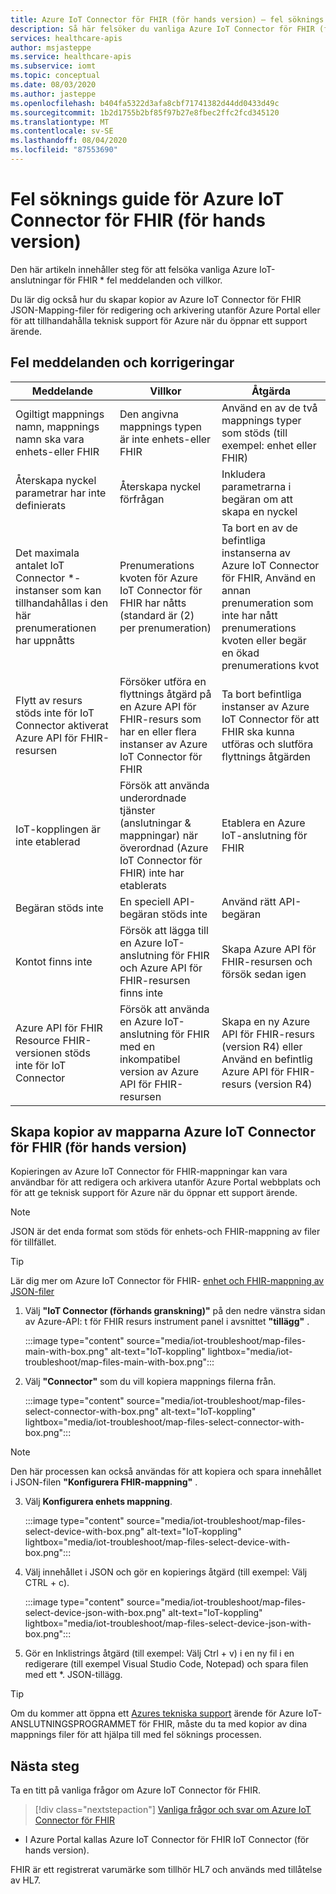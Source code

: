 ```yaml
---
title: Azure IoT Connector för FHIR (för hands version) – fel söknings guide och anvisningar
description: Så här felsöker du vanliga Azure IoT Connector för FHIR (förhands granskning) fel meddelanden och villkor och kopiera mappnings-filer
services: healthcare-apis
author: msjasteppe
ms.service: healthcare-apis
ms.subservice: iomt
ms.topic: conceptual
ms.date: 08/03/2020
ms.author: jasteppe
ms.openlocfilehash: b404fa5322d3afa8cbf71741382d44dd0433d49c
ms.sourcegitcommit: 1b2d1755b2bf85f97b27e8fbec2ffc2fcd345120
ms.translationtype: MT
ms.contentlocale: sv-SE
ms.lasthandoff: 08/04/2020
ms.locfileid: "87553690"
---
```

# <a name="azure-iot-connector-for-fhir-preview-troubleshooting-guide"></a>Fel söknings guide för Azure IoT Connector för FHIR (för hands version)

Den här artikeln innehåller steg för att felsöka vanliga Azure IoT-anslutningar för FHIR * fel meddelanden och villkor.  

Du lär dig också hur du skapar kopior av Azure IoT Connector för FHIR JSON-Mapping-filer för redigering och arkivering utanför Azure Portal eller för att tillhandahålla teknisk support för Azure när du öppnar ett support ärende. 

## <a name="error-messages-and-fixes"></a>Fel meddelanden och korrigeringar

|Meddelande   |Villkor  |Åtgärda         |
|----------|-----------|------------|
|Ogiltigt mappnings namn, mappnings namn ska vara enhets-eller FHIR|Den angivna mappnings typen är inte enhets-eller FHIR|Använd en av de två mappnings typer som stöds (till exempel: enhet eller FHIR)|
|Återskapa nyckel parametrar har inte definierats|Återskapa nyckel förfrågan|Inkludera parametrarna i begäran om att skapa en nyckel|
|Det maximala antalet IoT Connector *-instanser som kan tillhandahållas i den här prenumerationen har uppnåtts|Prenumerations kvoten för Azure IoT Connector för FHIR har nåtts (standard är (2) per prenumeration)|Ta bort en av de befintliga instanserna av Azure IoT Connector för FHIR, Använd en annan prenumeration som inte har nått prenumerations kvoten eller begär en ökad prenumerations kvot|
|Flytt av resurs stöds inte för IoT Connector aktiverat Azure API för FHIR-resursen|Försöker utföra en flyttnings åtgärd på en Azure API för FHIR-resurs som har en eller flera instanser av Azure IoT Connector för FHIR|Ta bort befintliga instanser av Azure IoT Connector för att FHIR ska kunna utföras och slutföra flyttnings åtgärden|
|IoT-kopplingen är inte etablerad|Försök att använda underordnade tjänster (anslutningar & mappningar) när överordnad (Azure IoT Connector för FHIR) inte har etablerats|Etablera en Azure IoT-anslutning för FHIR|
|Begäran stöds inte|En speciell API-begäran stöds inte|Använd rätt API-begäran|
|Kontot finns inte|Försök att lägga till en Azure IoT-anslutning för FHIR och Azure API för FHIR-resursen finns inte|Skapa Azure API för FHIR-resursen och försök sedan igen|
|Azure API för FHIR Resource FHIR-versionen stöds inte för IoT Connector|Försök att använda en Azure IoT-anslutning för FHIR med en inkompatibel version av Azure API för FHIR-resursen|Skapa en ny Azure API för FHIR-resurs (version R4) eller Använd en befintlig Azure API för FHIR-resurs (version R4)

## <a name="creating-copies-of-the-azure-iot-connector-for-fhir-preview-mapping-files"></a>Skapa kopior av mapparna Azure IoT Connector för FHIR (för hands version)
Kopieringen av Azure IoT Connector för FHIR-mappningar kan vara användbar för att redigera och arkivera utanför Azure Portal webbplats och för att ge teknisk support för Azure när du öppnar ett support ärende.

> [!NOTE]
> JSON är det enda format som stöds för enhets-och FHIR-mappning av filer för tillfället.

> [!TIP]
> Lär dig mer om Azure IoT Connector för FHIR- [enhet och FHIR-mappning av JSON-filer](https://docs.microsoft.com/azure/healthcare-apis/iot-mapping-templates)

1. Välj **"IoT Connector (förhands granskning)"** på den nedre vänstra sidan av Azure-API: t för FHIR resurs instrument panel i avsnittet **"tillägg"** .

   :::image type="content" source="media/iot-troubleshoot/map-files-main-with-box.png" alt-text="IoT-koppling" lightbox="media/iot-troubleshoot/map-files-main-with-box.png":::

2. Välj **"Connector"** som du vill kopiera mappnings filerna från.

   :::image type="content" source="media/iot-troubleshoot/map-files-select-connector-with-box.png" alt-text="IoT-koppling" lightbox="media/iot-troubleshoot/map-files-select-connector-with-box.png":::

> [!NOTE]
> Den här processen kan också användas för att kopiera och spara innehållet i JSON-filen **"Konfigurera FHIR-mappning"** .

3. Välj **Konfigurera enhets mappning**.

    :::image type="content" source="media/iot-troubleshoot/map-files-select-device-with-box.png" alt-text="IoT-koppling" lightbox="media/iot-troubleshoot/map-files-select-device-with-box.png":::

4. Välj innehållet i JSON och gör en kopierings åtgärd (till exempel: Välj CTRL + c). 

   :::image type="content" source="media/iot-troubleshoot/map-files-select-device-json-with-box.png" alt-text="IoT-koppling" lightbox="media/iot-troubleshoot/map-files-select-device-json-with-box.png":::

5. Gör en Inklistrings åtgärd (till exempel: Välj Ctrl + v) i en ny fil i en redigerare (till exempel Visual Studio Code, Notepad) och spara filen med ett *. JSON-tillägg.

> [!TIP]
> Om du kommer att öppna ett [Azures tekniska support](https://azure.microsoft.com/support/create-ticket/) ärende för Azure IoT-ANSLUTNINGSPROGRAMMET för FHIR, måste du ta med kopior av dina mappnings filer för att hjälpa till med fel söknings processen.

## <a name="next-steps"></a>Nästa steg

Ta en titt på vanliga frågor om Azure IoT Connector för FHIR.

>[!div class="nextstepaction"]
>[Vanliga frågor och svar om Azure IoT Connector för FHIR](fhir-faq.md#azure-iot-connector-for-fhir-preview)

* I Azure Portal kallas Azure IoT Connector för FHIR IoT Connector (för hands version).

FHIR är ett registrerat varumärke som tillhör HL7 och används med tillåtelse av HL7.